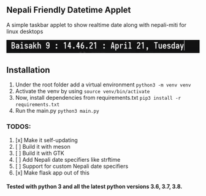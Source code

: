 ## Nepali Friendly Datetime Applet

A simple taskbar applet to show realtime date along with nepali-miti for linux desktops

<img src="presentlook.png"/>

## Installation

1. Under the root folder add a virtual environment `python3 -m venv venv`
2. Activate the venv by using `source venv/bin/activate`
3. Now, install dependencies from requirements.txt `pip3 install -r requirements.txt`
4. Run the main.py `python3 main.py`


### TODOS:

01. [x] Make it self-updating
02. [ ] Build it with meson
03. [ ] Build it with GTK
04. [ ] Add Nepali date specifiers like strftime
05. [ ] Support for custom Nepali date specifiers
06. [x] Make flask app out of this

#### Tested with python 3 and all the latest python versions 3.6, 3.7, 3.8.

